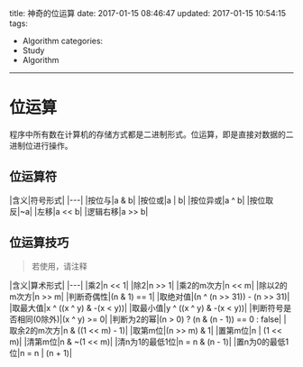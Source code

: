 title: 神奇的位运算
date: 2017-01-15 08:46:47
updated: 2017-01-15 10:54:15
tags:
- Algorithm
categories:
- Study
- Algorithm
---
# 位运算

程序中所有数在计算机的存储方式都是二进制形式。位运算，即是直接对数据的二进制位进行操作。

## 位运算符

|含义|符号形式|
|---|
|按位与|a & b|
|按位或|a \| b|
|按位异或|a ^ b|
|按位取反|~a|
|左移|a << b|
|逻辑右移|a >> b|

## 位运算技巧

>若使用，请注释

|含义|算术形式|
|---|
|乘2|n << 1|
|除2|n >> 1|
|乘2的m次方|n << m|
|除以2的m次方|n >> m|
|判断奇偶性|(n & 1) == 1|
|取绝对值|(n ^ (n >> 31)) - (n >> 31)|
|取最大值|x ^ ((x ^ y) & -(x < y))|
|取最小值|y ^ ((x ^ y) & -(x < y))|
|判断符号是否相同(0除外)|(x ^ y) >= 0|
|判断为2的幂|(n > 0) ? (n & (n - 1)) == 0 : false|
|取余2的m次方|n & ((1 << m) - 1)|
|取第m位|(n >> m) & 1|
|置第m位|n | (1 << m)|
|清第m位|n & ~(1 << m)|
|清n为1的最低1位|n = n & (n - 1)|
|置n为0的最低1位|n = n \| (n + 1)|